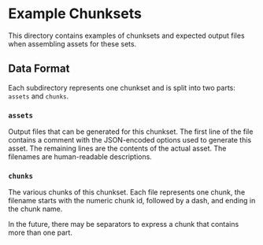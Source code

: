 # Example Chunksets

This directory contains examples of chunksets and expected output files when
assembling assets for these sets.

## Data Format

Each subdirectory represents one chunkset and is split into two parts:
`assets` and `chunks`.

### `assets`

Output files that can be generated for this chunkset.
The first line of the file contains a comment with the JSON-encoded options
used to generate this asset.
The remaining lines are the contents of the actual asset.
The filenames are human-readable descriptions.

### `chunks`

The various chunks of this chunkset.
Each file represents one chunk, the filename starts with the numeric chunk id,
followed by a dash, and ending in the chunk name.

In the future, there may be separators to express a chunk that contains more
than one part.
